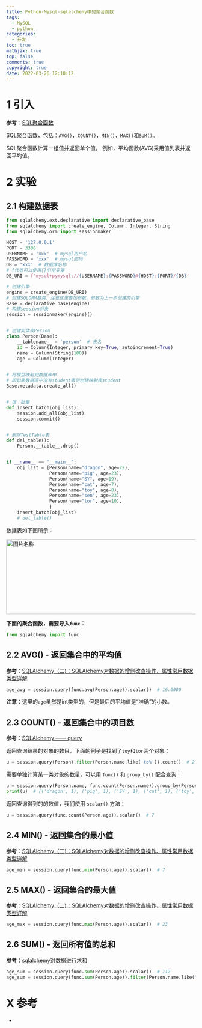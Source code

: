 ```yaml
---
title: Python-Mysql-sqlalchemy中的聚合函数
tags:
  - MySQL
  - python
categories:
  - 开发
toc: true
mathjax: true
top: false
comments: true
copyright: true
date: 2022-03-26 12:10:12
---
```


# 1 引入

**参考**：[SQL聚合函数](https://www.yiibai.com/sql/sql-aggregate-functions.html)

SQL聚合函数，包括：`AVG()`，`COUNT()`，`MIN()`，`MAX()`和`SUM()`。

SQL聚合函数计算一组值并返回单个值。 例如，平均函数(AVG)采用值列表并返回平均值。

# 2 实验

## 2.1 构建数据表

```python
from sqlalchemy.ext.declarative import declarative_base
from sqlalchemy import create_engine, Column, Integer, String
from sqlalchemy.orm import sessionmaker

HOST = '127.0.0.1'
PORT = 3306
USERNAME = 'xxx'  # mysql用户名
PASSWORD = 'xxx'  # mysql密码
DB = 'xxx'  # 数据库名称
# f代表可以使用{}引用变量
DB_URI = f'mysql+pymysql://{USERNAME}:{PASSWORD}@{HOST}:{PORT}/{DB}'

# 创建引擎
engine = create_engine(DB_URI)
# 创建SQLORM基类，注意这里要加参数，参数为上一步创建的引擎
Base = declarative_base(engine)
# 构建session对象
session = sessionmaker(engine)()


# 创建实体表Person
class Person(Base):
    __tablename__ = 'person'  # 表名
    id = Column(Integer, primary_key=True, autoincrement=True)
    name = Column(String(100))
    age = Column(Integer)


# 将模型映射到数据库中
# 即如果数据库中没有student表则创建映射表student
Base.metadata.create_all()


# 增：批量
def insert_batch(obj_list):
    session.add_all(obj_list)
    session.commit()


# 删除TestTable表
def del_table():
    Person.__table__.drop()


if __name__ == "__main__":
    obj_list = [Person(name="dragon", age=22),
                Person(name="pig", age=23),
                Person(name="SY", age=19),
                Person(name="cat", age=7),
                Person(name="toy", age=8),
                Person(name="sen", age=23),
                Person(name="tor", age=10),
                ]
    insert_batch(obj_list)
    # del_table()

```

数据表如下图所示：

<img src="https://s2.loli.net/2022/03/26/h8yAv2Ts1OfipVX.png" width = "800" height = "200" alt="图片名称" align=center id=120 />

**下面的聚合函数，需要导入`func`：**

```python
from sqlalchemy import func
```

## 2.2 AVG() - 返回集合中的平均值

**参考**：[SQLAlchemy（二)：SQLAlchemy对数据的增删改查操作、属性常用数据类型详解](https://blog.51cto.com/u_15127597/3800261)

```python
age_avg = session.query(func.avg(Person.age)).scalar()  # 16.0000
```

**注意**：这里的`age`虽然是int类型的，但是最后的平均值是“准确”的小数。

## 2.3 COUNT() - 返回集合中的项目数

**参考**：[SQLAlchemy —— query](https://www.jianshu.com/p/b03e20cde341)

返回查询结果的对象的数目，下面的例子是找到了`toy`和`tor`两个对象：

```python
u = session.query(Person).filter(Person.name.like('to%')).count()  # 2
```

需要单独计算某一类对象的数量，可以用 `func()` 和 `group_by()` 配合查询：

```python
u = session.query(Person.name, func.count(Person.name)).group_by(Person.name).all()
print(u)  # [('dragon', 1), ('pig', 1), ('SY', 1), ('cat', 1), ('toy', 1), ('sen', 1), ('tor', 1)]
```

返回查询得到的的数值，我们使用 `scalar()` 方法：

```python
u = session.query(func.count(Person.age)).scalar()  # 7
```

## 2.4 MIN() - 返回集合的最小值

**参考**：[SQLAlchemy（二)：SQLAlchemy对数据的增删改查操作、属性常用数据类型详解](https://blog.51cto.com/u_15127597/3800261)

```python
age_min = session.query(func.min(Person.age)).scalar()  # 7
```

## 2.5 MAX() - 返回集合的最大值

**参考**：[SQLAlchemy（二)：SQLAlchemy对数据的增删改查操作、属性常用数据类型详解](https://blog.51cto.com/u_15127597/3800261)

```python
age_max = session.query(func.max(Person.age)).scalar()  # 23
```

## 2.6 SUM() - 返回所有值的总和

**参考**：[sqlalchemy对数据进行求和](https://blog.csdn.net/weixin_43303732/article/details/86476069)

```python
age_sum = session.query(func.sum(Person.age)).scalar()  # 112
age_sum = session.query(func.sum(Person.age)).filter(Person.name.like("to%")).scalar()  # 18
```

# X 参考

* 
